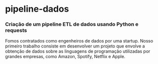 # pipeline-dados
### Criação de um pipeline ETL de dados usando Python e requests

Fomos contratados como engenheiros de dados por uma startup. Nosso primeiro trabalho consiste em desenvolver um projeto que envolve a obtenção de dados sobre as linguagens de programação utilizadas por grandes empresas, como Amazon, Spotify, Netflix e Apple.